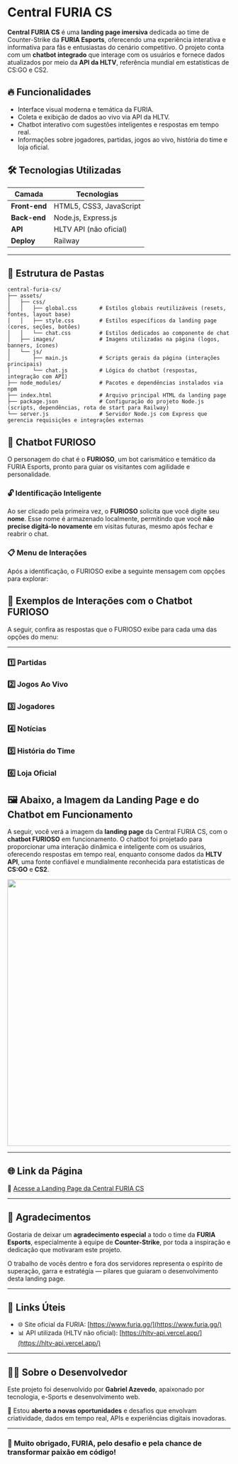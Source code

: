 # Central FURIA CS

**Central FURIA CS** é uma **landing page imersiva** dedicada ao time de Counter-Strike da **FURIA Esports**, oferecendo uma experiência interativa e informativa para fãs e entusiastas do cenário competitivo. O projeto conta com um **chatbot integrado** que interage com os usuários e fornece dados atualizados por meio da **API da HLTV**, referência mundial em estatísticas de CS:GO e CS2.

## 🔥 Funcionalidades

- Interface visual moderna e temática da FURIA.
- Coleta e exibição de dados ao vivo via API da HLTV.
- Chatbot interativo com sugestões inteligentes e respostas em tempo real.
- Informações sobre jogadores, partidas, jogos ao vivo, história do time e loja oficial.

## 🛠️ Tecnologias Utilizadas

| Camada        | Tecnologias           |
|---------------|------------------------|
| **Front-end** | HTML5, CSS3, JavaScript |
| **Back-end**  | Node.js, Express.js     |
| **API**       | HLTV API (não oficial)  |
| **Deploy**    | Railway                 |

---

## 📁 Estrutura de Pastas

```
central-furia-cs/
├── assets/
│   ├── css/
│   │   ├── global.css       # Estilos globais reutilizáveis (resets, fontes, layout base)
│   │   ├── style.css        # Estilos específicos da landing page (cores, seções, botões)
│   │   └── chat.css         # Estilos dedicados ao componente de chat
│   ├── images/              # Imagens utilizadas na página (logos, banners, ícones)
│   └── js/
│       ├── main.js          # Scripts gerais da página (interações principais)
│       └── chat.js          # Lógica do chatbot (respostas, integração com API)
├── node_modules/            # Pacotes e dependências instalados via npm
├── index.html               # Arquivo principal HTML da landing page
├── package.json             # Configuração do projeto Node.js (scripts, dependências, rota de start para Railway)
└── server.js                # Servidor Node.js com Express que gerencia requisições e integrações externas
```

## 🧠 Chatbot FURIOSO

O personagem do chat é o **FURIOSO**, um bot carismático e temático da FURIA Esports, pronto para guiar os visitantes com agilidade e personalidade.

### 🔓 Identificação Inteligente
Ao ser clicado pela primeira vez, o **FURIOSO** solicita que você digite seu **nome**. Esse nome é armazenado localmente, permitindo que você **não precise digitá-lo novamente** em visitas futuras, mesmo após fechar e reabrir o chat.

### 📋 Menu de Interações
Após a identificação, o FURIOSO exibe a seguinte mensagem com opções para explorar:

## 💬 Exemplos de Interações com o Chatbot FURIOSO

A seguir, confira as respostas que o FURIOSO exibe para cada uma das opções do menu:

---

### 1️⃣ **Partidas**
### 2️⃣ **Jogos Ao Vivo**
### 3️⃣ **Jogadores**
### 4️⃣ **Notícias**
### 5️⃣ **História do Time**
### 6️⃣ **Loja Oficial**

## 🖼️ Abaixo, a Imagem da Landing Page e do Chatbot em Funcionamento

A seguir, você verá a imagem da **landing page** da Central FURIA CS, com o **chatbot FURIOSO** em funcionamento. O chatbot foi projetado para proporcionar uma interação dinâmica e inteligente com os usuários, oferecendo respostas em tempo real, enquanto consome dados da **HLTV API**, uma fonte confiável e mundialmente reconhecida para estatísticas de **CS:GO** e **CS2**.

<p align="center">
  <img src="./assets/images/Print-page.png" width="600"/>
</p>


---

## 🌐 Link da Página

🔗 [Acesse a Landing Page da Central FURIA CS](https://central-furia-cs-production.up.railway.app/)

---

## 🙏 Agradecimentos

Gostaria de deixar um **agradecimento especial** a todo o time da **FURIA Esports**, especialmente à equipe de **Counter-Strike**, por toda a inspiração e dedicação que motivaram este projeto.

O trabalho de vocês dentro e fora dos servidores representa o espírito de superação, garra e estratégia — pilares que guiaram o desenvolvimento desta landing page.

---

## 🔗 Links Úteis

- 🌐 Site oficial da FURIA: [https://www.furia.gg/](https://www.furia.gg/)  
- 📊 API utilizada (HLTV não oficial): [https://hltv-api.vercel.app/](https://hltv-api.vercel.app/)

---

## 👨‍💻 Sobre o Desenvolvedor

Este projeto foi desenvolvido por **Gabriel Azevedo**, apaixonado por tecnologia, e-Sports e desenvolvimento web.

💼 Estou **aberto a novas oportunidades** e desafios que envolvam criatividade, dados em tempo real, APIs e experiências digitais inovadoras.  

---

### 💛 Muito obrigado, FURIA, pelo desafio e pela chance de transformar paixão em código!



